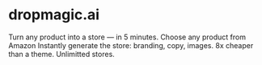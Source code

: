 # dropmagic.ai
Turn any product into a store — in 5 minutes. Choose any product from  Amazon  Instantly generate the store: branding, copy, images.  8x cheaper than a theme. Unlimitted stores.
